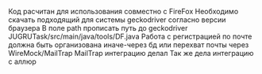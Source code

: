 Код расчитан для использования совместно с FireFox
Необходимо скачать подходящий для системы geckodriver согласно версии браузера
В поле path прописать путь до geckodriver  JUGRUTask/src/main/java/tools/DF.java
Работа с регистрацией по почте должна быть организована иначе-через бд или перехват почты через WireMock/MailTrap
MailTrap интеграцию делал
Так же дела интеграцию с аллюр
